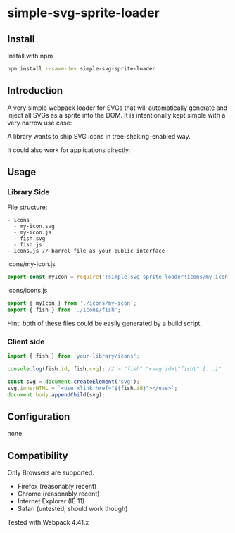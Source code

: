 # simple-svg-sprite-loader

## Install

Install with npm

```bash 
npm install --save-dev simple-svg-sprite-loader
```

## Introduction

A very simple webpack loader for SVGs that will automatically generate and inject all SVGs as a sprite into the DOM.
It is intentionally kept simple with a very narrow use case: 

A library wants to ship SVG icons in tree-shaking-enabled way.

It could also work for applications directly.

## Usage

### Library Side
File structure:
```
- icons
  - my-icon.svg
  - my-icon.js
  - fish.svg
  - fish.js
- icons.js // barrel file as your public interface
```

icons/my-icon.js
```javascript
export const myIcon = require('!simple-svg-sprite-loader!icons/my-icon.svg');
```

icons/icons.js
```javascript
export { myIcon } from './icons/my-icon';
export { fish } from './icons/fish';
```

Hint: both of these files could be easily generated by a build script.

### Client side

```javascript
import { fish } from 'your-library/icons';

console.log(fish.id, fish.svg); // > "fish" "<svg id=\"fish\" [...]"

const svg = document.createElement('svg');
svg.innerHTML = `<use xlink:href="${fish.id}"></use>`;
document.body.appendChild(svg);
```

## Configuration

none.

## Compatibility

Only Browsers are supported.

- Firefox (reasonably recent)
- Chrome (reasonably recent)
- Internet Explorer (IE 11)
- Safari (untested, should work though)

Tested with Webpack 4.41.x
